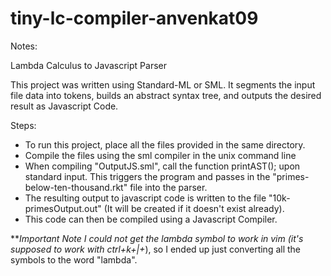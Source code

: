 # tiny-lc-compiler-anvenkat09

Notes:

Lambda Calculus to Javascript Parser

This project was written using Standard-ML or SML. It segments the input
file data into tokens, builds an abstract syntax tree, and outputs the desired
result as Javascript Code. 

Steps:

- To run this project, place all the files provided in the same directory. 
- Compile the files using the sml compiler in the unix command line
- When compiling "OutputJS.sml", call the function printAST(); upon standard
      input. This triggers the program and passes in the
      "primes-below-ten-thousand.rkt" file into the parser. 
- The resulting output to javascript code is written to the file
  "10k-primesOutput.out" (It will be created if it doesn't exist already).
- This code can then be compiled using a Javascript Compiler.

***Important Note
I could not get the lambda symbol to work in vim (it's supposed to work with ctrl+k+|+*),
so I ended up just converting all the symbols to the word "lambda".
